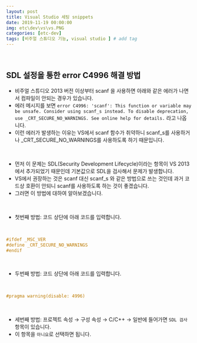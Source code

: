 ```yaml
---
layout: post
title: Visual Studio 세팅 snippets
date: 2019-11-19 00:00:00
img: etc\dev\vs\vs.PNG
categories: [etc-dev] 
tags: [비주얼 스튜디오 기능, visual studio ] # add tag
---
```


<br>

## **SDL 설정을 통한 error C4996 해결 방법**

- 비주얼 스튜디오 2013 버전 이상부터 scanf 을 사용하면 아래와 같은 에러가 나면서 컴파일이 안되는 경우가 있습니다.
- 에러 메시지를 보면 `error C4996: 'scanf': This function or variable may be unsafe. Consider using scanf_s instead. To disable deprecation, use _CRT_SECURE_NO_WARNINGS. See online help for details.` 라고 나옵니다.
- 이런 에러가 발생하는 이유는 VS에서 scanf 함수가 취약하니 scanf_s를 사용하거나 _CRT_SECURE_NO_WARNINGS를 사용하도록 하기 때문입니다.

<br>

- 먼저 이 문제는 SDL(Security Development Lifecycle)이라는 항목이 VS 2013에서 추가되었기 때문인데 기본값으로 SDL을 검사해서 문제가 발생합니다.
- VS에서 권장하는 것은 scanf 대신 scanf_s 와 같은 방법으로 쓰는 것인데 과거 코드상 호환이 안되니 scanf를 사용하도록 하는 것이 좋겠습니다.
- 그러면 이 방법에 대하여 알아보겠습니다.

<br>

- 첫번째 방법: 코드 상단에 아래 코드를 입력합니다.

<br>

```cpp
#ifdef _MSC_VER
#define _CRT_SECURE_NO_WARNINGS
#endif
```

<br>

- 두번째 방법: 코드 상단에 아래 코드를 입력합니다.

<br>

```cpp
#pragma warning(disable: 4996)
```

<br>

- 세번째 방법: 프로젝트 속성 → 구성 속성 → C/C++ → 일반에 들어가면 `SDL 검사` 항목이 있습니다.
- 이 항목을 `아니요`로 선택하면 됩니다.
